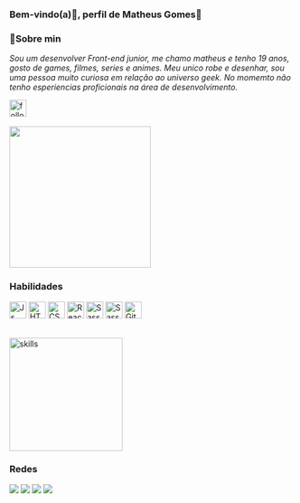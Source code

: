 ### Bem-vindo(a)👋, perfil de Matheus Gomes🤖

### 📖Sobre min

*Sou um desenvolver Front-end junior, me chamo matheus e tenho 19 anos, gosto de games, filmes, series e animes. Meu unico robe e desenhar, sou uma pessoa muito curiosa em relação ao universo geek. No momemto não tenho esperiencias proficionais na área de desenvolvimento.*

<div style="display: inline_block">
 
  <img align="center" alt="follow" height="30" src="https://img.shields.io/github/followers/matheus369k.svg?style=social&label=Follow&maxAge=2592000">
 
</div>

<br/>
<img height="250" src="https://github-readme-stats.vercel.app/api?username=matheus369k&theme=tokyonight"/>


### Habilidades   


<div style="display: inline_block">
  <img align="center" alt="Js" height="30" src="https://img.shields.io/badge/JavaScript-F7DF1E?style=for-the-badge&logo=javascript&logoColor=black">
  <img align="center" alt="HTML" height="30" src="https://img.shields.io/badge/HTML5-E34F26?style=for-the-badge&logo=html5&logoColor=white">
  <img align="center" alt="CSS" height="30" src="https://img.shields.io/badge/CSS3-1572B6?style=for-the-badge&logo=css3&logoColor=white">
  <img align="center" alt="React" height="30" src="https://img.shields.io/badge/React-20232A?style=for-the-badge&logo=react&logoColor=61DAFB">
 <img align="center" alt="Sass" height="30" src="https://img.shields.io/badge/Sass-CC6699?style=for-the-badge&logo=sass&logoColor=white">	
 <img align="center" alt="Sass" height="30" src="https://img.shields.io/badge/jQuery-0769AD?style=for-the-badge&logo=jquery&logoColor=white">	
 <img align="center" alt="Git" height="30" src="https://img.shields.io/badge/GIT-E44C30?style=for-the-badge&logo=git&logoColor=white">		
</div>
<br/>
<br/>
<img align="center" alt="skills" height="200" src="https://github-readme-stats.vercel.app/api/top-langs/?username=matheus369k&layout=compact&theme=tokyonight">

### Redes
 
<div>
  <a href="https://instagram.com/matheus543890" target="_blank"><img src="https://img.shields.io/badge/-Instagram-%23E4405F?style=for-the-badge&logo=instagram&logoColor=white" target="_blank"></a>
 <a href="https://discordapp.com/users/ghome/" target="_blank"><img src="https://img.shields.io/badge/Discord-7289DA?style=for-the-badge&logo=discord&logoColor=white" target="_blank"></a> 
  <a href = "mailto:matheus.360kbr@gmail.com"><img src="https://img.shields.io/badge/-Gmail-%23333?style=for-the-badge&logo=gmail&logoColor=white" target="_blank"></a>
  <a href="https://www.linkedin.com/in/matheus-melo-6824a7274/" target="_blank"><img src="https://img.shields.io/badge/-LinkedIn-%230077B5?style=for-the-badge&logo=linkedin&logoColor=white" target="_blank"></a>
</div>


